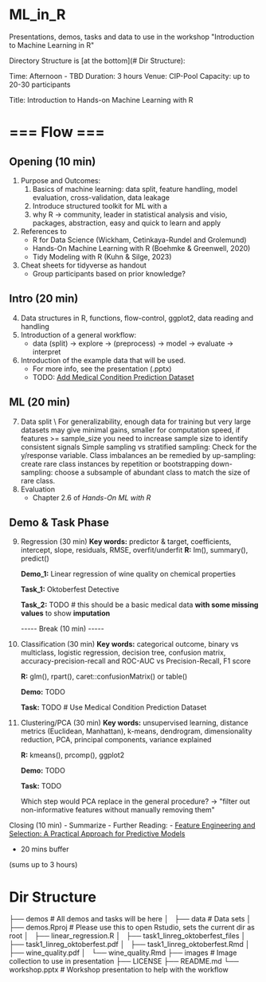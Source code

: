 # ML_in_R
Presentations, demos, tasks and data to use in the workshop "Introduction to Machine Learning in R"

Directory Structure is [at the bottom](# Dir Structure):

Time:       Afternoon - TBD
Duration:   3 hours
Venue:      CIP-Pool
Capacity:   up to 20-30 participants

Title: Introduction to Hands-on Machine Learning with R

# === Flow === #
## Opening (10 min)
1. Purpose and Outcomes:
    1) Basics of machine learning: data split, feature handling, model evaluation, cross-validation, data leakage
    2) Introduce structured toolkit for ML with a 
    3) why R -> community, leader in statistical analysis and visio, packages, abstraction, easy and quick to learn and apply
2. References to
    - R for Data Science (Wickham, Cetinkaya-Rundel and Grolemund)
    - Hands-On Machine Learning with R (Boehmke & Greenwell, 2020)
    - Tidy Modeling with R (Kuhn & Silge, 2023)
3. Cheat sheets for tidyverse as handout
    - Group participants based on prior knowledge?

## Intro (20 min)
4. Data structures in R, functions, flow-control, ggplot2, data reading and handling
5. Introduction of a general workflow:
    - data (split) -> explore -> (preprocess) -> model -> evaluate -> interpret
6. Introduction of the example data that will be used.
    - For more info, see the presentation (.pptx)
    - TODO: [Add Medical Condition Prediction Dataset](https://www.kaggle.com/datasets/marius2303/medical-condition-prediction-dataset)


## ML (20 min)
7. Data split \\
    For generalizability, enough data for training but very large datasets may give minimal gains, smaller for computation speed, if features >= sample_size you need to increase sample size to identify consistent signals
    Simple sampling vs stratified sampling: Check for the y/response variable.
    Class imbalances an be remedied by
        up-sampling: create rare class instances by repetition or bootstrapping
        down-sampling: choose a subsample of abundant class to match the size of rare class.
8. Evaluation
    - Chapter 2.6 of *Hands-On ML with R​*

## Demo & Task Phase
9. Regression (30 min)
    **Key words:** predictor & target, coefficients, intercept, slope, residuals, RMSE, overfit/underfit
    **R:** lm(), summary(), predict()
    
    **Demo_1:** Linear regression of wine quality on chemical properties
    
    **Task_1:** Oktoberfest Detective
    
    **Task_2:** TODO # this should be a basic medical data **with some missing values** to show **imputation**

    ----- Break (10 min) -----

10. Classification (30 min)
    **Key words:** categorical outcome, binary vs multiclass, logistic regression, decision tree, confusion matrix,
                accuracy-precision-recall and ROC-AUC vs Precision-Recall, F1 score
                
    **R:** glm(), rpart(), caret::confusionMatrix() or table()
    
    **Demo:** TODO
    
    **Task:** TODO # Use Medical Condition Prediction Dataset

11. Clustering/PCA (30 min)
    **Key words:** unsupervised learning, distance metrics (Euclidean, Manhattan), k-means, dendrogram,
                dimensionality reduction, PCA, principal components, variance explained
                
    **R:** kmeans(), prcomp(), ggplot2
    
    **Demo:** TODO
    
    **Task:** TODO
    
    Which step would PCA replace in the general procedure? -> "filter out non-informative features without manually removing them"

Closing (10 min)
    - Summarize
    - Further Reading:
        - [Feature Engineering and Selection: A Practical Approach for Predictive Models](http://www.feat.engineering/)

+ 20 mins buffer

(sums up to 3 hours)

# Dir Structure

├── demos                               # All demos and tasks will be here
│   ├── data                            # Data sets
│   ├── demos.Rproj                     # Please use this to open Rstudio, sets the current dir as root
│   ├── linear_regression.R
│   ├── task1_linreg_oktoberfest_files
│   ├── task1_linreg_oktoberfest.pdf
│   ├── task1_linreg_oktoberfest.Rmd
│   ├── wine_quality.pdf
│   └── wine_quality.Rmd
├── images                              # Image collection to use in presentation
├── LICENSE
├── README.md
└── workshop.pptx                       # Workshop presentation to help with the workflow


